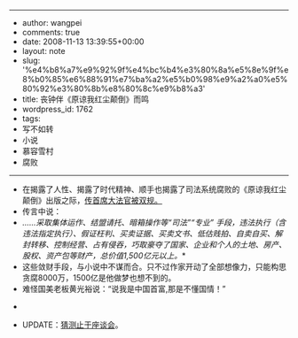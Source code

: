 - --
- author: wangpei
- comments: true
- date: 2008-11-13 13:39:55+00:00
- layout: note
- slug: '%e4%b8%a7%e9%92%9f%e4%bc%b4%e3%80%8a%e5%8e%9f%e8%b0%85%e6%88%91%e7%ba%a2%e5%b0%98%e9%a2%a0%e5%80%92%e3%80%8b%e8%80%8c%e9%b8%a3'
- title: 丧钟伴《原谅我红尘颠倒》而鸣
- wordpress_id: 1762
- tags:
- 写不如转
- 小说
- 慕容雪村
- 腐败
- --
- 在揭露了人性、揭露了时代精神、顺手也揭露了司法系统腐败的《原谅我红尘颠倒》出版之际，[传首席大法官被双规。](http://www.bullog.cn/blogs/qianliexian/archives/213063.aspx)  
- 传言中说：  
- *……采取集体运作、结盟请托、暗箱操作等“司法”“专业” 手段，违法执行（含违法指定执行）、假证枉判、买卖证据、买卖文书、低估贱拍、自卖自买、解封转移、控制经营、占有侵吞，巧取豪夺了国家、企业和个人的土地、房产、股权、资产包等财产，总价值1,500亿元以上。**   
- 这些敛财手段，与小说中不谋而合。只不过作家开动了全部想像力，只能构思贪腐8000万，1500亿是他做梦也想不到的。  
- 难怪国美老板黄光裕说：“说我是中国首富,那是不懂国情！”
- <blockquote></blockquote>
- UPDATE：[猜测止于座谈会](http://news.sina.com.cn/c/2008-11-16/213116664819.shtml)。
